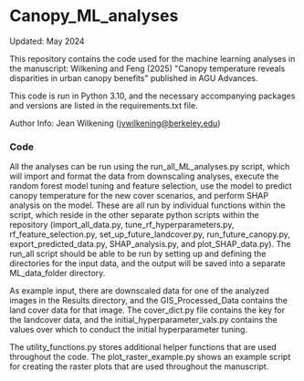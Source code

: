# Canopy_ML_analyses

Updated: May 2024 

This repository contains the code used for the machine learning analyses in the manuscript: Wilkening and Feng (2025) "Canopy temperature reveals disparities in urban canopy benefits" published in AGU Advances.

This code is run in Python 3.10, and the necessary accompanying packages and versions are listed in the requirements.txt file.

Author Info: Jean Wilkening (jvwilkening@berkeley.edu)

### Code

All the analyses can be run using the run_all_ML_analyses.py script, which will import and format the data from downscaling analyses, execute the random forest model tuning and feature selection, use the model to predict canopy temperature for the new cover scenarios, and perform SHAP analysis on the model. These are all run by individual functions within the script, which reside in the other separate python scripts within the repository (import_all_data.py, tune_rf_hyperparameters.py, rf_feature_selection.py, set_up_future_landcover.py, run_future_canopy.py, export_predicted_data.py, SHAP_analysis.py, and plot_SHAP_data.py). The run_all script should be able to be run by setting up and defining the directories for the input data, and the output will be saved into a separate ML_data_folder directory.

As example input, there are downscaled data for one of the analyzed images in the Results directory, and the GIS_Processed_Data contains the land cover data for that image. The cover_dict.py file contains the key for the landcover data, and the initial_hyperparameter_vals.py contains the values over which to conduct the initial hyperparameter tuning. 

The utility_functions.py stores additional helper functions that are used throughout the code. The plot_raster_example.py shows an example script for creating the raster plots that are used throughout the manuscript.
